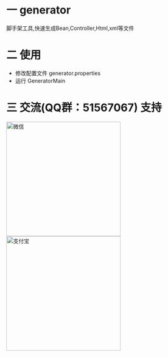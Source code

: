 # 一 generator
脚手架工具,快速生成Bean,Controller,Html,xml等文件
# 二 使用
 - 修改配置文件 generator.properties
 - 运行 GeneratorMain 
# 三  交流(QQ群：51567067) 支持
<img src="https://github.com/MoneyHacker/simple/blob/master/simple_wx.jpg" alt="微信" width="300px" height="300px"/><img src="https://github.com/MoneyHacker/simple/blob/master/simple_zfb.png" alt="支付宝" width="300px" height="300px"/>




